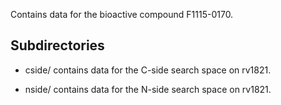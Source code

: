Contains data for the bioactive compound F1115-0170.

## Subdirectories

- cside/ contains data for the C-side search space on rv1821.

- nside/ contains data for the N-side search space on rv1821.


